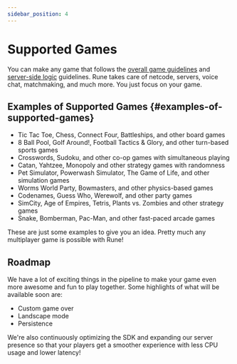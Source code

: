 ```yaml
---
sidebar_position: 4
---
```


# Supported Games

You can make any game that follows the [overall game guidelines](how-it-works/syncing-game-state.md#restrictions) and [server-side logic](advanced/server-side-logic.md) guidelines. Rune takes care of netcode, servers, voice chat, matchmaking, and much more. You just focus on your game.

## Examples of Supported Games {#examples-of-supported-games}

- Tic Tac Toe, Chess, Connect Four, Battleships, and other board games
- 8 Ball Pool, Golf Around!, Football Tactics & Glory, and other turn-based sports games
- Crosswords, Sudoku, and other co-op games with simultaneous playing
- Catan, Yahtzee, Monopoly and other strategy games with randomness
- Pet Simulator, Powerwash Simulator, The Game of Life, and other simulation games
- Worms World Party, Bowmasters, and other physics-based games
- Codenames, Guess Who, Werewolf, and other party games
- SimCity, Age of Empires, Tetris, Plants vs. Zombies and other strategy games
- Snake, Bomberman, Pac-Man, and other fast-paced arcade games

These are just some examples to give you an idea. Pretty much any multiplayer game is possible with Rune!

## Roadmap

We have a lot of exciting things in the pipeline to make your game even more awesome and fun to play together. Some highlights of what will be available soon are:
- Custom game over
- Landscape mode
- Persistence

We're also continuously optimizing the SDK and expanding our server presence so that your players get a smoother experience with less CPU usage and lower latency! 